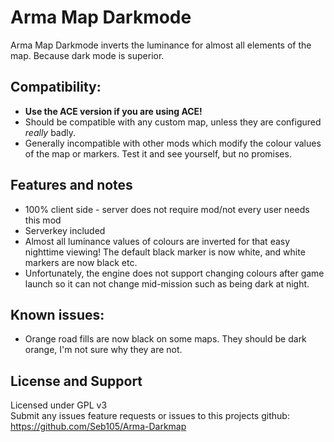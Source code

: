 # Arma Map Darkmode

Arma Map Darkmode inverts the luminance for almost all elements of the map. Because dark mode is superior.

## Compatibility:
- **Use the ACE version if you are using ACE!**
- Should be compatible with any custom map, unless they are configured *really* badly.
- Generally incompatible with other mods which modify the colour values of the map or markers. Test it and see yourself, but no promises.
## Features and notes
- 100% client side - server does not require mod/not every user needs this mod
- Serverkey included
- Almost all luminance values of colours are inverted for that easy nighttime viewing! The default black marker is now white, and white markers are now black etc.
- Unfortunately, the engine does not support changing colours after game launch so it can not change mid-mission such as being dark at night.

## Known issues:
- Orange road fills are now black on some maps. They should be dark orange, I'm not sure why they are not.

## License and Support
Licensed under GPL v3  
Submit any issues feature requests or issues to this projects github: https://github.com/Seb105/Arma-Darkmap